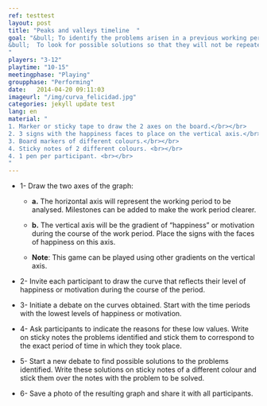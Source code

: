 ```yaml
---
ref: testtest
layout: post
title: "Peaks and valleys timeline  "
goal: "&bull; To identify the problems arisen in a previous working period.<br></br>
&bull;  To look for possible solutions so that they will not be repeated in future.
"
players: "3-12"
playtime: "10-15"
meetingphase: "Playing"
groupphase: "Performing"
date:   2014-04-20 09:11:03
imageurl: "/img/curva_felicidad.jpg"
categories: jekyll update test
lang: en
material: "
1. Marker or sticky tape to draw the 2 axes on the board.</br></br>
2. 3 signs with the happiness faces to place on the vertical axis.</br></br>
3. Board markers of different colours.</br></br>
4. Sticky notes of 2 different colours. <br></br>
4. 1 pen per participant. <br></br>
"
---
```

- 1- Draw the two axes of the graph:

	- <b>a.</b> The horizontal axis will represent the working period to be analysed. Milestones can be added to make the work period clearer.

	- <b>b.</b> The vertical axis will be the gradient of “happiness” or motivation during the course of the work period. Place the signs with the faces of happiness on this axis.

	- <b>Note</b>: This game can be played using other gradients on the vertical axis.

- 2- Invite each participant to draw the curve that reflects their level of happiness or motivation during the course of the period.

- 3- Initiate a debate on the curves obtained. Start with the time periods with the lowest levels of happiness or motivation.

- 4- Ask participants to indicate the reasons for these low values. Write on sticky notes the problems identified and stick them to correspond to the exact period of time in which they took place.

- 5- Start a new debate to find possible solutions to the problems identified. Write these solutions on sticky notes of a different colour and stick them over the notes with the problem to be solved.

- 6- Save a photo of the resulting graph and share it with all participants.
